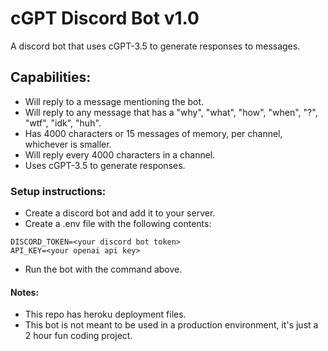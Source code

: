# cGPT Discord Bot v1.0
A discord bot that uses cGPT-3.5 to generate responses to messages.

## Capabilities:
* Will reply to a message mentioning the bot.
* Will reply to any message that has a "why", "what", "how", "when", "?", "wtf", "idk", "huh".
* Has 4000 characters or 15 messages of memory, per channel, whichever is smaller.
* Will reply every 4000 characters in a channel.
* Uses cGPT-3.5 to generate responses.

### Setup instructions:
* Create a discord bot and add it to your server.
* Create a .env file with the following contents:
```
DISCORD_TOKEN=<your discord bot token>
API_KEY=<your openai api key>
```
* Run the bot with the command above.


#### Notes:
* This repo has heroku deployment files.
* This bot is not meant to be used in a production environment, it's just a 2 hour fun coding project.
